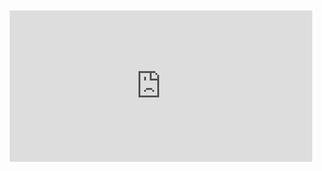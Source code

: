 <div style="position:relative;padding-bottom:48%; margin:10px">
    <iframe src="https://www.youtube.com/embed/RhFPBKrLBJg?start=0" frameborder="0" allow="accelerometer; autoplay; encrypted-media; gyroscope; picture-in-picture" allowfullscreen 
    	style="position:absolute;width:100%;height:100%;"></iframe>
</div>
